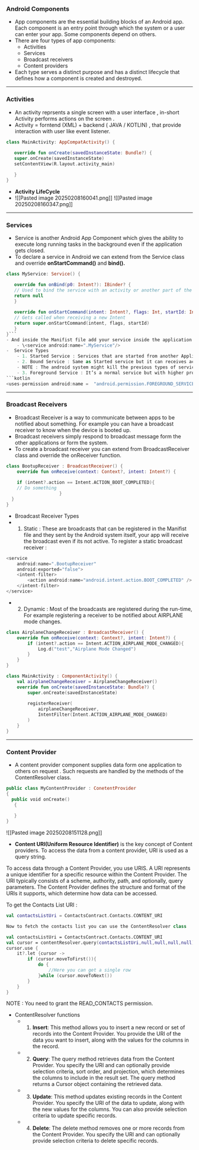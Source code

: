### **Android Components**
- App components are the essential building blocks of an Android app. Each component is an entry point through which the system or a user can enter your app. Some components depend on others.
- There are four types of app components:
	- Activities
	- Services
	- Broadcast receivers
	- Content providers
- Each type serves a distinct purpose and has a distinct lifecycle that defines how a component is created and destroyed.
---

### **Activities**
- An activity reprsents a single screen with a user interface , in-short Activity performs actions on the screen .
- Activity = forntend (XML) + backend ( JAVA / KOTLIN) , that provide interaction with user like event listener.
```kotlin
class MainActivity: AppCompatActivity() {  
  
   override fun onCreate(savedInstanceState: Bundle?) {  
   super.onCreate(savedInstanceState)  
   setContentView(R.layout.activity_main)  

   }  
}
```
- **Activity LifeCycle**
- ![[Pasted image 20250208160041.png]]
![[Pasted image 20250208160347.png]]
---

### **Services**
- Service is another Android App Component which gives the ability to execute long running tasks in the background even if the application gets closed.
- To declare a service in Android we can extend from the Service class and override **onStartCommand()** and **bind().** 
```kotlin 
class MyService: Service() {  

   override fun onBind(p0: Intent?): IBinder? {  
   // Used to bind the service with an activity or another part of the app to       send  and receive results  
   return null  
   }  
  
   override fun onStartCommand(intent: Intent?, flags: Int, startId: Int): Int { 
   // Gets called when receiving a new Intent  
   return super.onStartCommand(intent, flags, startId)  
   }  
}```
- And inside the Manifist file add your service inside the application tag.
	- \<service android:name=".MyService"/> 
-  Service Types
	- 1. Started Service : Services that are started from another Application Component such as an Activity or a Broadcast Receiver. For example syncing the user data with the backend server or uploading the craches reports.
	- 2. Bound Service : Same as Started service but it can receives actions and send out results. this Bound Service used when we expect interactions between the user and the Service. For example a service that runs music needs to be able to show the progress of the song and also gives the ability to the user to change the song.
	- NOTE : The android system might kill the previous types of services if it needs more memory.
	- 3. Foreground Service : It’s a normal service but with higher propriety than the Started Service. Foreground Service is used to show a notification to inform the user about the service being running. And the Android System will not kill this service even if it needs resources.And to make your service a foreground service you need to add this function inside onStartCommand() : \[ startForeground(1,notification) ] . And add this Install-time permission in the Manifist file :
```kotlin 
<uses-permission android:name =  "android.permission.FOREGROUND_SERVICE " />
```
---
### **Broadcast Receivers**
- Broadcast Receiver is a way to communicate between apps to be notified about something. For example you can have a broadcast receiver to know when the device is booted up.
- Broadcast  receivers simply respond to broadcast message form the other applications or form the system. 
- To create a broadcast receiver you can extend from BroadcastReceiver class and override the onReceiver function.
```kotlin
class BootupReceiver : BroadcastReceiver() {  
	override fun onReceive(context: Context?, intent: Intent?) {  
	
	if (intent?.action == Intent.ACTION_BOOT_COMPLETED){  
	// Do something  
	                }  
  }  
}
```
- Broadcast Receiver Types
- 1. Static : These are broadcasts that can be registered in the Manifist file and they sent by the Android system itself, your app will receive the broadcast even if its not active. To register a static broadcast receiver :
```kotlin
<service  
    android:name=".BootupReceiver"  
    android:exported="false">  
    <intent-filter>  
        <action android:name="android.intent.action.BOOT_COMPLETED" />  
    </intent-filter>  
</service>
```
- 2. Dynamic : Most of the broadcasts are registered during the run-time, For example registering a receiver to be notified about AIRPLANE mode changes.
``` kotlin
class AirplaneChangeReceiver : BroadcastReceiver() {  
    override fun onReceive(context: Context?, intent: Intent?) {  
        if (intent?.action == Intent.ACTION_AIRPLANE_MODE_CHANGED){  
            Log.d("test","Airplane Mode Changed")  
        }  
    }  
}
```

```kotlin
class MainActivity : ComponentActivity() {  
    val airplaneChangeReceiver = AirplaneChangeReceiver()  
    override fun onCreate(savedInstanceState: Bundle?) {  
        super.onCreate(savedInstanceState)  
  
        registerReceiver(  
            airplaneChangeReceiver,  
            IntentFilter(Intent.ACTION_AIRPLANE_MODE_CHANGED)  
        )  
    }  
}
```

---
### **Content Provider**
- A content provider component supplies data form one application to others on request . Such requests are handled by the methods of the ContentResolver class.
 ```kotlin
 public class MyContentProvider : ConetentProvider 
 {
   public void onCreate()
	{
	
	}
 }
 
```
![[Pasted image 20250208151128.png]]

- **Content URI(Uniform Resource Identifier)** is the key concept of Content providers. To access the data from a content provider, URI is used as a query string.

To access data through a Content Provider, you use URIS. A URI represents a unique identifier for a specific resource within the Content Provider. The URI typically consists of a scheme, authority, path, and optionally, query parameters. The Content Provider defines the structure and format of the URIs it supports, which determine how data can be accessed.

To get the Contacts List URI :
```kotlin
val contactsListUri = ContactsContract.Contacts.CONTENT_URI

Now to fetch the contacts list you can use the ContentResolver class

val contactsListUri = ContactsContract.Contacts.CONTENT_URI  
val cursor = contentResolver.query(contactsListUri,null,null,null,null)  
cursor.use {  
    it?.let {cursor ->  
        if (cursor.moveToFirst()){  
            do {  
                //Here you can get a single row  
            }while (cursor.moveToNext())  
        }  
    }  
}
```

NOTE : You need to grant the READ_CONTACTS permission.
-  ContentResolver functions
	- 1. **Insert**: This method allows you to insert a new record or set of records into the Content Provider. You provide the URI of the data you want to insert, along with the values for the columns in the record.
	- 2. **Query**: The query method retrieves data from the Content Provider. You specify the URI and can optionally provide selection criteria, sort order, and projection, which determines the columns to include in the result set. The query method returns a Cursor object containing the retrieved data.
	- 3. **Update**: This method updates existing records in the Content Provider. You specify the URI of the data to update, along with the new values for the columns. You can also provide selection criteria to update specific records.
	- 4. **Delete**: The delete method removes one or more records from the Content Provider. You specify the URI and can optionally provide selection criteria to delete specific records.